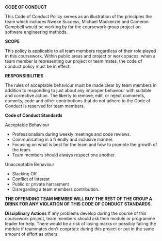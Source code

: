 **CODE OF CONDUCT**

This Code of Conduct Policy serves as an illustration of the principles the team which includes Nweke Success, Michael Mackenzie and Cameron Campbell would be working by for the coursework group project on software engineering methods.

**SCOPE**

This policy is applicable to all team members regardless of their role played in this coursework. Within public areas and project or work spaces, when a team member is representing our project or team mates, the code of conduct policy must be in effect.

**RESPONSIBILITIES**

The rules of acceptable behaviour must be made clear by team members in addition to responding to just about any improper behaviour with suitable and corrective action. The liberty to remove, edit, or reject comments, commits, code and other contributions that do not adhere to the Code of Conduct is reserved for team members.

**Code of Conduct Standards**

  Acceptable Behaviour
  - Professionalism during weekly meetings and code reviews.
  - Communicating in a friendly and inclusive manner.
  - Focusing on what is best for the team and how to promote the growth of the team.
  - Team members should always respect one another.
  
  Unacceptable Behaviour
  - Slacking Off
  - Conflict of Interest
  - Public or private harrasment
  - Disregarding a team members contribution.
  
**THE OFFENDING TEAM MEMBER WILL BUY THE REST OF THE GROUP A DRINK FOR ANY VIOLATION OF THIS CODE OF CONDUCT STANDARDS.**  
  
  **Disciplinary Actions**
  If any problems develop during the course of this coursework project, team members should ask their module or programme leader for help. There would be a risk of losing marks or possibly failing the module if teammates don't cooprtate during this project or put in the same amount of effort as others.
